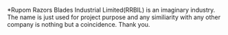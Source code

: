 *Rupom Razors Blades Industrial Limited(RRBIL) is an imaginary industry.
The name is just used for project purpose and any similiarity with any 
other company is nothing but a coincidence.
Thank you. 